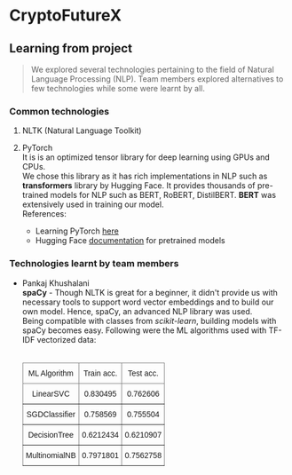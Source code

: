 # CryptoFutureX

## Learning from project

> We explored several technologies pertaining to the field of Natural Language Processing (NLP). Team members explored alternatives to few technologies while some were learnt by all.

### Common technologies 

1. NLTK (Natural Language Toolkit) 
> 
2. PyTorch    
<space>It is  is an optimized tensor library for deep learning using GPUs and CPUs. <br> We chose this library as it has rich implementations in NLP such as **transformers** library by Hugging Face. It provides thousands of pre-trained models for NLP such as BERT, RoBERT, DistilBERT. **BERT** was extensively used in training our model. <br> 
<space>References: 
    * Learning PyTorch [here](https://www.youtube.com/watch?v=vo_fUOk-IKk&list=PLWKjhJtqVAbm3T2Eq1_KgloC7ogdXxdRa)
    * Hugging Face [documentation](https://huggingface.co/transformers/pretrained_models.html) for pretrained models

### Technologies learnt by team members
* Pankaj Khushalani
    <br> **spaCy** - Though NLTK is great for a beginner, it didn't provide us with necessary tools to support word vector embeddings and to build our own model. Hence, spaCy, an advanced NLP library was used. <br>
    <style type="text/css">
        .tg  {border-collapse:collapse;border-spacing:0;}
        .tg td{border-color:black;border-style:solid;border-width:1px;font-family:Arial, sans-serif;font-size:14px;
        overflow:hidden;padding:10px 5px;word-break:normal;}
        .tg th{border-color:black;border-style:solid;border-width:1px;font-family:Arial, sans-serif;font-size:14px;
        font-weight:normal;overflow:hidden;padding:10px 5px;word-break:normal;}
        .tg .tg-c3ow{border-color:inherit;text-align:center;vertical-align:top}
    </style>
    Being compatible with classes from _scikit-learn_, building models with spaCy becomes easy. Following were the ML algorithms used with TF-IDF vectorized data: <br>
    <br> <space><table class="tg">
        <thead>
            <tr>
                <th class="tg-c3ow">ML Algorithm</th>
                <th class="tg-c3ow">Train acc.</th>
                <th class="tg-c3ow">Test acc.</th>
            </tr>
        </thead>
    <tbody>
    <tr>
        <td class="tg-c3ow">LinearSVC</td>
        <td class="tg-c3ow">0.830495</td>
        <td class="tg-c3ow">0.762606</td>
    </tr>
    <tr>
        <td class="tg-c3ow">SGDClassifier</td>
        <td class="tg-c3ow">0.758569</td>
        <td class="tg-c3ow">0.755504</td>
    </tr>
    <tr>
        <td class="tg-c3ow">DecisionTree</td>
        <td class="tg-c3ow">0.6212434</td>
        <td class="tg-c3ow">0.6210907</td>
    </tr>
    <tr>
        <td class="tg-c3ow">MultinomialNB</td>
        <td class="tg-c3ow">0.7971801</td>
        <td class="tg-c3ow">0.7562758</td>
    </tr>
    </tbody>
    </table>


